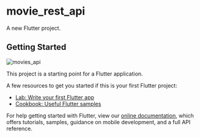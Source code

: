 # movie_rest_api

A new Flutter project.

## Getting Started
![movies_api](https://user-images.githubusercontent.com/32243863/128832865-dac0c056-7fb1-4b5b-82c0-f9789198764a.PNG)

This project is a starting point for a Flutter application.

A few resources to get you started if this is your first Flutter project:

- [Lab: Write your first Flutter app](https://flutter.dev/docs/get-started/codelab)
- [Cookbook: Useful Flutter samples](https://flutter.dev/docs/cookbook)

For help getting started with Flutter, view our
[online documentation](https://flutter.dev/docs), which offers tutorials,
samples, guidance on mobile development, and a full API reference.
